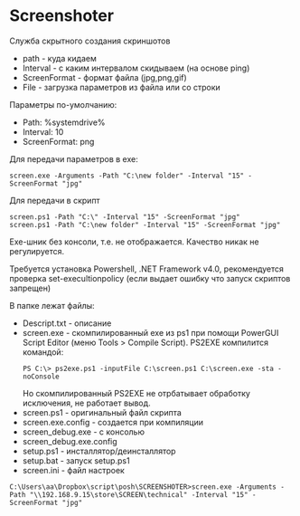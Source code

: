 # Screenshoter
Служба скрытного создания скриншотов

- path - куда кидаем
- Interval - с каким интервалом скидываем (на основе ping)
- ScreenFormat - формат файла (jpg,png,gif)
- File - загрузка параметров из файла или со строки

Параметры по-умолчанию:
- Path: %systemdrive%
- Interval: 10
- ScreenFormat: png

Для передачи параметров в exe:
```
screen.exe -Arguments -Path "C:\new folder" -Interval "15" -ScreenFormat "jpg" 
```

Для передачи в скрипт
```
screen.ps1 -Path "C:\" -Interval "15" -ScreenFormat "jpg"
screen.ps1 -Path "C:\new folder" -Interval "15" -ScreenFormat "jpg"
```

Exe-шник без консоли, т.е. не отображается. Качество никак не регулируется.

Требуется установка Powershell, .NET Framework v4.0, рекомендуется проверка set-execultionpolicy (если выдает ошибку что запуск скриптов запрещен)

В папке лежат файлы:
- Descript.txt - описание
- screen.exe - скомпилированный exe из ps1 при помощи PowerGUI Script Editor (меню Tools > Compile Script).
	PS2EXE компилится командой:
	```
	PS C:\> ps2exe.ps1 -inputFile C:\screen.ps1 C:\screen.exe -sta -noConsole
	```
	Но скомпилированный PS2EXE  не отрбатывает обработку исключения, не работает вывод.
- screen.ps1 - оригинальный файл скрипта
- screen.exe.config - создается при компиляции
- screen_debug.exe - с консолью
- screen_debug.exe.config
- setup.ps1 - инсталлятор/деинсталлятор
- setup.bat - запуск setup.ps1
- screen.ini - файл настроек
```
C:\Users\aa\Dropbox\script\posh\SCREENSHOTER>screen.exe -Arguments -Path "\\192.168.9.15\store\SCREEN\technical" -Interval "15" -ScreenFormat "jpg"
```
